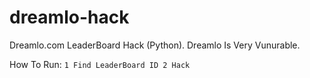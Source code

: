 # dreamlo-hack
Dreamlo.com LeaderBoard Hack (Python). Dreamlo Is Very Vunurable.


How To Run:
``
1 Find LeaderBoard ID
2 Hack
``

